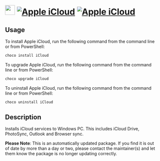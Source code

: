 ﻿# <img src="https://cdn.jsdelivr.net/gh/mkevenaar/chocolatey-packages@e55b3c228cf6b5fd2088d60a69320fc278f6e030/icons/icloud.png" width="32" height="32"/> [![Apple iCloud](https://img.shields.io/chocolatey/v/iCloud.svg?label=Apple+iCloud)](https://chocolatey.org/packages/iCloud) [![Apple iCloud](https://img.shields.io/chocolatey/dt/iCloud.svg)](https://chocolatey.org/packages/iCloud)

## Usage
To install Apple iCloud, run the following command from the command line or from PowerShell:
```powershell
choco install iCloud
```

To upgrade Apple iCloud, run the following command from the command line or from PowerShell:
```powershell
choco upgrade iCloud
```

To uninstall Apple iCloud, run the following command from the command line or from PowerShell:
```powershell
choco uninstall iCloud
```

## Description
Installs iCloud services to Windows PC. This includes iCloud Drive, PhotoSync, Outlook and Browser sync.

**Please Note**: This is an automatically updated package. If you find it is
out of date by more than a day or two, please contact the maintainer(s) and
let them know the package is no longer updating correctly.

